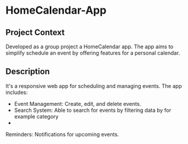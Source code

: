 # HomeCalendar-App
## Project Context
Developed as a group project a HomeCalendar app. The app aims to simplify schedule an event by offering features for a personal calendar.

## Description
It's a responsive web app for scheduling and managing events. The app includes:
<ul>
  <li>Event Management: Create, edit, and delete events.</li>
  <li>Search System: Able to search for events by filtering data by for example category</li>
  <li></li>
</ul>
Reminders: Notifications for upcoming events.
